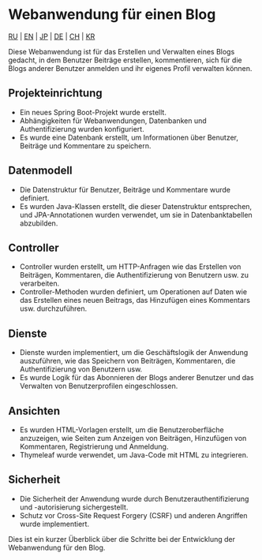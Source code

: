 # Webanwendung für einen Blog

[RU](../README.md) | [EN](README_EN.MD) | [JP](README_JP.MD) | [DE](README_DE.MD) | [CH](README_CH.MD) | [KR](README_KR.MD)

Diese Webanwendung ist für das Erstellen und Verwalten eines Blogs gedacht, in dem Benutzer Beiträge erstellen, kommentieren, sich für die Blogs anderer Benutzer anmelden und ihr eigenes Profil verwalten können.

## Projekteinrichtung

- Ein neues Spring Boot-Projekt wurde erstellt.
- Abhängigkeiten für Webanwendungen, Datenbanken und Authentifizierung wurden konfiguriert.
- Es wurde eine Datenbank erstellt, um Informationen über Benutzer, Beiträge und Kommentare zu speichern.

## Datenmodell

- Die Datenstruktur für Benutzer, Beiträge und Kommentare wurde definiert.
- Es wurden Java-Klassen erstellt, die dieser Datenstruktur entsprechen, und JPA-Annotationen wurden verwendet, um sie in Datenbanktabellen abzubilden.

## Controller

- Controller wurden erstellt, um HTTP-Anfragen wie das Erstellen von Beiträgen, Kommentaren, die Authentifizierung von Benutzern usw. zu verarbeiten.
- Controller-Methoden wurden definiert, um Operationen auf Daten wie das Erstellen eines neuen Beitrags, das Hinzufügen eines Kommentars usw. durchzuführen.

## Dienste

- Dienste wurden implementiert, um die Geschäftslogik der Anwendung auszuführen, wie das Speichern von Beiträgen, Kommentaren, die Authentifizierung von Benutzern usw.
- Es wurde Logik für das Abonnieren der Blogs anderer Benutzer und das Verwalten von Benutzerprofilen eingeschlossen.

## Ansichten

- Es wurden HTML-Vorlagen erstellt, um die Benutzeroberfläche anzuzeigen, wie Seiten zum Anzeigen von Beiträgen, Hinzufügen von Kommentaren, Registrierung und Anmeldung.
- Thymeleaf wurde verwendet, um Java-Code mit HTML zu integrieren.

## Sicherheit

- Die Sicherheit der Anwendung wurde durch Benutzerauthentifizierung und -autorisierung sichergestellt.
- Schutz vor Cross-Site Request Forgery (CSRF) und anderen Angriffen wurde implementiert.

Dies ist ein kurzer Überblick über die Schritte bei der Entwicklung der Webanwendung für den Blog.
